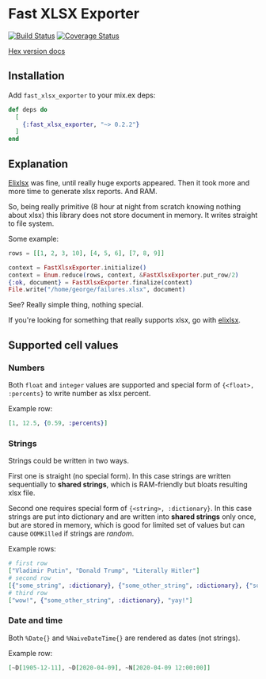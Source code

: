 # Fast XLSX Exporter
[![Build Status](https://travis-ci.com/ivalentinee/fast_xlsx_exporter.svg?branch=master)](https://travis-ci.org/ivalentinee/fast_xlsx_exporter)
[![Coverage Status](https://coveralls.io/repos/github/ivalentinee/fast_xlsx_exporter/badge.svg?branch=master)](https://coveralls.io/github/ivalentinee/fast_xlsx_exporter?branch=master)

[Hex version docs](https://hexdocs.pm/fast_xlsx_exporter/)

## Installation

Add `fast_xlsx_exporter` to your mix.ex deps:

```elixir
def deps do
  [
    {:fast_xlsx_exporter, "~> 0.2.2"}
  ]
end
```

## Explanation
[Elixlsx](https://github.com/xou/elixlsx) was fine, until really huge exports appeared. Then it took more and more time to generate xlsx reports. And RAM.

So, being really primitive (8 hour at night from scratch knowing nothing about xlsx) this library does not store document in memory. It writes straight to file system.

Some example:
```elixir
rows = [[1, 2, 3, 10], [4, 5, 6], [7, 8, 9]]

context = FastXlsxExporter.initialize()
context = Enum.reduce(rows, context, &FastXlsxExporter.put_row/2)
{:ok, document} = FastXlsxExporter.finalize(context)
File.write("/home/george/failures.xlsx", document)
```

See? Really simple thing, nothing special.

If you're looking for something that really supports xlsx, go with [elixlsx](https://github.com/xou/elixlsx).

## Supported cell values

### Numbers
Both `float` and `integer` values are supported and special form of `{<float>, :percents}` to write number as xlsx percent.

Example row:
```elixir
[1, 12.5, {0.59, :percents}]
```

### Strings
Strings could be written in two ways.

First one is straight (no special form). In this case strings are written sequentially to **shared strings**, which is RAM-friendly but bloats resulting xlsx file.

Second one requires special form of `{<string>, :dictionary}`. In this case strings are put into dictionary and are written into **shared strings** only once, but are stored in memory, which is good for limited set of values but can cause `OOMKilled` if strings are *random*.

Example rows:
```elixir
# first row
["Vladimir Putin", "Donald Trump", "Literally Hitler"]
# second row
[{"some_string", :dictionary}, {"some_other_string", :dictionary}, {"some_string", :dictionary}]
# third row
["wow!", {"some_other_string", :dictionary}, "yay!"]
```

### Date and time
Both `%Date{}` and `%NaiveDateTime{}` are rendered as dates (not strings).

Example row:
```elixir
[~D[1905-12-11], ~D[2020-04-09], ~N[2020-04-09 12:00:00]]
```
